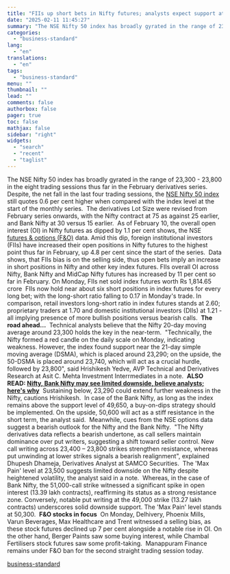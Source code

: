 ```yaml
---
title: "FIIs up short bets in Nifty futures; analysts expect support at this level"
date: "2025-02-11 11:45:27"
summary: "The NSE Nifty 50 index has broadly gyrated in the range of 23,300 - 23,800 in the eight trading sessions thus far in the February derivatives series. Despite, the net fall in the last four trading sessions, the NSE Nifty 50 index still quotes 0.6 per cent higher when compared..."
categories:
  - "business-standard"
lang:
  - "en"
translations:
  - "en"
tags:
  - "business-standard"
menu: ""
thumbnail: ""
lead: ""
comments: false
authorbox: false
pager: true
toc: false
mathjax: false
sidebar: "right"
widgets:
  - "search"
  - "recent"
  - "taglist"
---
```


The NSE Nifty 50 index has broadly gyrated in the range of 23,300 - 23,800 in the eight trading sessions thus far in the February derivatives series. Despite, the net fall in the last four trading sessions, the [NSE Nifty 50 index](https://www.business-standard.com/markets/nse-nifty-indices-20559) still quotes 0.6 per cent higher when compared with the index level at the start of the monthly series.  The derivatives Lot Size were revised from February series onwards, with the Nifty contract at 75 as against 25 earlier, and Bank Nifty at 30 versus 15 earlier.  As of February 10, the overall open interest (OI) in Nifty futures as dipped by 1.1 per cent shows, the NSE [futures & options (F&O)](https://www.business-standard.com/topic/futures-options) data. Amid this dip, foreign institutional investors (FIIs) have increased their open positions in Nifty futures to the highest point thus far in February, up 4.8 per cent since the start of the series.  Data shows, that FIIs bias is on the selling side, thus open bets imply an increase in short positions in Nifty and other key index futures. FIIs overall OI across Nifty, Bank Nifty and MidCap Nifty futures has increased by 11 per cent so far in February. On Monday, FIIs net sold index futures worth Rs 1,814.65 crore  FIIs now hold near about six short positions in index futures for every long bet; with the long-short ratio falling to 0.17 in Monday's trade. In comparison, retail investors long-short ratio in index futures stands at 2.60; proprietary traders at 1.70 and domestic institutional investors (DIIs) at 1.21 - all implying presence of more bullish positions versus bearish calls.  **The road ahead...**  Technical analysts believe that the Nifty 20-day moving average around 23,300 holds the key in the near-term.  "Technically, the Nifty formed a red candle on the daily scale on Monday, indicating weakness. However, the index found support near the 21-day simple moving average (DSMA), which is placed around 23,290; on the upside, the 50-DSMA is placed around 23,740, which will act as a crucial hurdle, followed by 23,800", said Hrishikesh Yedve, AVP Technical and Derivatives Research at Asit C. Mehta Investment Interrmediates in a note.  **ALSO READ: [Nifty, Bank Nifty may see limited downside, believe analysts; here's why](https://www.business-standard.com/markets/news/nifty-bank-nifty-may-see-limited-downside-believe-analysts-here-s-why-125021000185_1.html?1739244414)**  Sustaining below, 23,290 could extend further weakness in the Nifty, cautions Hrishikesh.  In case of the Bank Nifty, as long as the index remains above the support level of 49,650, a buy-on-dips strategy should be implemented. On the upside, 50,600 will act as a stiff resistance in the short term, the analyst said.  Meanwhile, cues from the NSE options data suggest a bearish outlook for the Nifty and the Bank Nifty.  "The Nifty derivatives data reflects a bearish undertone, as call sellers maintain dominance over put writers, suggesting a shift toward seller control. New call writing across 23,400 – 23,800 strikes strengthen resistance, whereas put unwinding at lower strikes signals a bearish realignment", explained Dhupesh Dhameja, Derivatives Analyst at SAMCO Securities.  The 'Max Pain' level at 23,500 suggests limited downside on the Nifty despite heightened volatility, the analyst said in a note.  Whereas, in the case of Bank Nifty, the 51,000-call strike witnessed a significant spike in open interest (13.39 lakh contracts), reaffirming its status as a strong resistance zone. Conversely, notable put writing at the 49,000 strike (13.27 lakh contracts) underscores solid downside support. The 'Max Pain' level stands at 50,300.  **F&O stocks in focus**  On Monday, Delhivery, Phoenix Mills, Varun Beverages, Max Healthcare and Trent witnessed a selling bias, as these stock futures declined up 7 per cent alongside a notable rise in OI. On the other hand, Berger Paints saw some buying interest, while Chambal Fertilisers stock futures saw some profit-taking.  Manappuram Finance remains under F&O ban for the second straight trading session today.

[business-standard](https://www.business-standard.com/markets/news/fiis-up-short-bets-in-nifty-futures-analysts-expect-support-at-this-level-125021100154_1.html)
